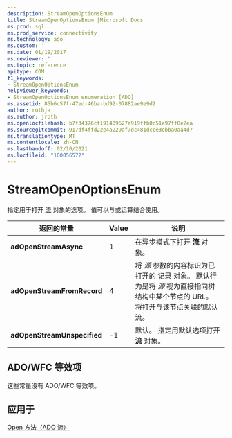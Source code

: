 ```yaml
---
description: StreamOpenOptionsEnum
title: StreamOpenOptionsEnum |Microsoft Docs
ms.prod: sql
ms.prod_service: connectivity
ms.technology: ado
ms.custom: ''
ms.date: 01/19/2017
ms.reviewer: ''
ms.topic: reference
apitype: COM
f1_keywords:
- StreamOpenOptionsEnum
helpviewer_keywords:
- StreamOpenOptionsEnum enumeration [ADO]
ms.assetid: 85b6c57f-47ed-46ba-bd92-07882ae9e9d2
author: rothja
ms.author: jroth
ms.openlocfilehash: b7f34376cf191409627a919ffb0c51e97ff8e2ea
ms.sourcegitcommit: 917df4ffd22e4a229af7dc481dcce3ebba0aa4d7
ms.translationtype: MT
ms.contentlocale: zh-CN
ms.lasthandoff: 02/10/2021
ms.locfileid: "100056572"
---
```

# <a name="streamopenoptionsenum"></a>StreamOpenOptionsEnum
指定用于打开 [流](./stream-object-ado.md) 对象的选项。 值可以与或运算结合使用。  
  
|返回的常量|Value|说明|  
|--------------|-----------|-----------------|  
|**adOpenStreamAsync**|1|在异步模式下打开 **流** 对象。|  
|**adOpenStreamFromRecord**|4|将 *源* 参数的内容标识为已打开的 [记录](./record-object-ado.md) 对象。 默认行为是将 *源* 视为直接指向树结构中某个节点的 URL。 将打开与该节点关联的默认流。|  
|**adOpenStreamUnspecified**|-1|默认。 指定用默认选项打开 **流** 对象。|  
  
## <a name="adowfc-equivalent"></a>ADO/WFC 等效项  
 这些常量没有 ADO/WFC 等效项。  
  
## <a name="applies-to"></a>应用于  
 [Open 方法（ADO 流）](./open-method-ado-stream.md)